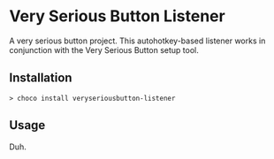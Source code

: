 # Very Serious Button Listener

A very serious button project. This autohotkey-based listener works in
conjunction with the Very Serious Button setup tool.

## Installation

```
> choco install veryseriousbutton-listener
```

## Usage

Duh.
